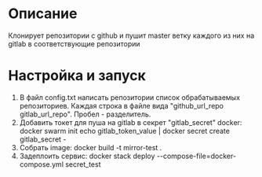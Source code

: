 # Описание
Клонирует репозитории с github и пушит master ветку каждого из них на gitlab в соответствующие репозитории

# Настройка и запуск
1. В файл config.txt написать репозитории список обрабатываемых репозиториев. Каждая строка в файле вида "github_url_repo gitlab_url_repo". Пробел - разделитель.
2. Добавить токет для пуша на gitlab в секрет "gitlab_secret" docker:
    docker swarm init
    echo gitlab_token_value | docker secret create gitlab_secret -
3. Собрать image:
    docker build -t mirror-test .
4. Задеплоить сервис:
    docker stack deploy --compose-file=docker-compose.yml secret_test
